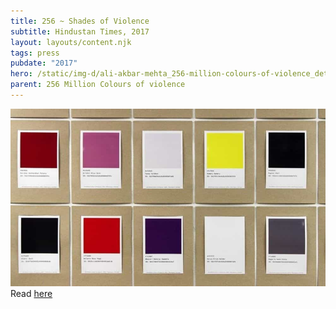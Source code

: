 ```yaml
---
title: 256 ~ Shades of Violence
subtitle: Hindustan Times, 2017
layout: layouts/content.njk
tags: press
pubdate: "2017"
hero: /static/img-d/ali-akbar-mehta_256-million-colours-of-violence_detail_third-space-helsinki_2016.jpg
parent: 256 Million Colours of violence
---
```

![](/static/img-d/hindustan-times_256millcov_02.jpg)
Read [here](https://www.hindustantimes.com/art-and-culture/an-art-project-explores-the-association-between-colours-and-violence/story-LPrlyH49KN9d2zjDwjlImO.html)
